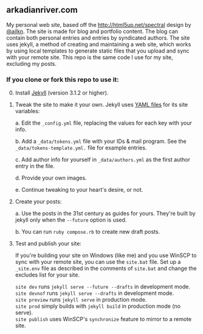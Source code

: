## arkadianriver.com

My personal web site, based off the http://html5up.net/spectral design by
[@ajlkn](http://twitter.com/ajlkn).
The site is made for blog and portfolio content. The blog can contain both
personal entries and entries by syndicated authors.
The site uses jekyll, a method of creating and maintaining a web site,
which works by using local templates to generate static files that you upload
and sync with your remote site.
This repo is the same code I use for my site, excluding my posts.

### If you clone or fork this repo to use it:

0. Install [Jekyll](https://jekyllrb.com/) (version 3.1.2 or higher).

0. Tweak the site to make it your own. Jekyll uses [YAML files](http://www.yaml.org/start.html)
   for its site variables:

   a. Edit the `_config.yml` file, replacing the values for each key with your info.

   b. Add a `_data/tokens.yml` file with your IDs & mail program.
      See the `_data/tokens-template.yml.` file for example entries.

   c. Add author info for yourself in `_data/authors.yml` as the first
      author entry in the file.

   d. Provide your own images.
   
   e. Continue tweaking to your heart's desire, or not.

0. Create your posts:

   a. Use the posts in the 31st century as guides for yours. They're built by jekyll only when
      the `--future` option is used.

   b. You can run `ruby compose.rb` to create new draft posts.

0. Test and publish your site:

   If you're building your site on Windows (like me) and you use WinSCP to sync with your
   remote site, you can use the `site.bat` file. Set up a `_site.env` file
   as described in the comments of `site.bat` and change the excludes list for your site.

   `site dev` runs `jekyll serve --future --drafts` in development mode.  
   `site devnof` runs `jekyll serve --drafts` in development mode.  
   `site preview` runs `jekyll serve` in production mode.  
   `site prod` simply builds with `jekyll build` in production mode (no serve).  
   `site publish` uses WinSCP's `synchronize` feature to mirror to a remote site.
